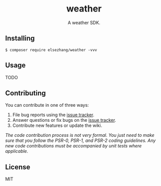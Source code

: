 <h1 align="center"> weather </h1>

<p align="center"> A weather SDK.</p>


## Installing

```shell
$ composer require elsezhang/weather -vvv
```

## Usage

TODO

## Contributing

You can contribute in one of three ways:

1. File bug reports using the [issue tracker](https://github.com/elsezhang/weather/issues).
2. Answer questions or fix bugs on the [issue tracker](https://github.com/elsezhang/weather/issues).
3. Contribute new features or update the wiki.

_The code contribution process is not very formal. You just need to make sure that you follow the PSR-0, PSR-1, and PSR-2 coding guidelines. Any new code contributions must be accompanied by unit tests where applicable._

## License

MIT